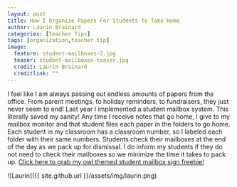 ```yaml
---
layout: post
title: How I Organize Papers For Students to Take Home
author: Laurin Brainard
categories: [Teacher Tips]
tags: [organization,teacher tip]
image:
  feature: student-mailboxes-2.jpg
  teaser: student-mailboxes-teaser.jpg
  credit: Laurin Brainard
  creditlink: ""
---
```

I feel like I am always passing out endless amounts of papers from the office. From parent meetings, to holiday reminders, to fundraisers, they just never seem to end! Last year I implemented a student mailbox system. This literally saved my sanity! Any time I receive notes that go home, I give to my mailbox monitor and that student files each paper in the folders to go home. Each student in my classroom has a classroom number, so I labeled each folder with their same numbers. Students check their mailboxes at the end of the day as we pack up for dismissal. I do inform my students if they do not need to check their mailboxes so we minimize the time it takes to pack up. [Click here to grab my owl themed student mailbox sign freebie!](https://www.teacherspayteachers.com/Product/Classroom-Mailbox-Sign-2828992)

![Laurin]({{ site.github.url }}/assets/img/laurin.png)